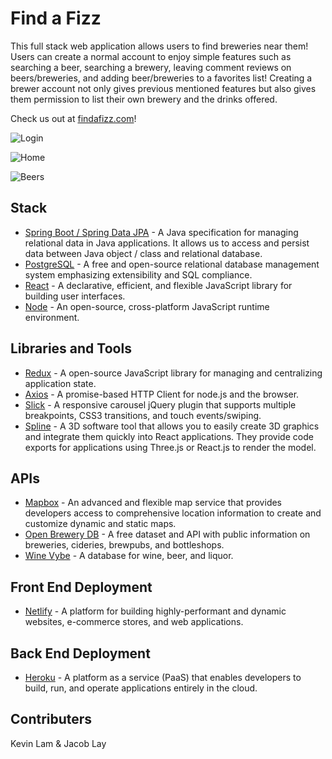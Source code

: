 # Find a Fizz
This full stack web application allows users to find breweries near them! Users can create a normal account to enjoy simple features such as searching a beer, searching a brewery, leaving comment reviews on beers/breweries, and adding beer/breweries to a favorites list! Creating a brewer account not only gives previous mentioned features but also gives them permission to list their own brewery and the drinks offered.

Check us out at [findafizz.com](https://www.findafizz.com)!

![Login](https://i.imgur.com/4KIRk2o.jpg)

![Home](https://i.imgur.com/1BMCcSO.jpg)

![Beers](https://i.imgur.com/3XbrQaH.jpg)

## Stack
- [Spring Boot / Spring Data JPA](https://spring.io/projects/spring-data-jpa) - A Java specification for managing relational data in Java applications. It allows us to access and persist data between Java object / class and relational database.
- [PostgreSQL](https://www.postgresql.org/) - A free and open-source relational database management system emphasizing extensibility and SQL compliance. 
- [React](https://reactjs.org/) - A declarative, efficient, and flexible JavaScript library for building user interfaces.
- [Node](https://nodejs.org/en/) - An open-source, cross-platform JavaScript runtime environment.

## Libraries and Tools
- [Redux](https://redux.js.org/) - A open-source JavaScript library for managing and centralizing application state.
- [Axios](https://axios-http.com/) - A promise-based HTTP Client for node.js and the browser.
- [Slick](https://kenwheeler.github.io/slick/) - A responsive carousel jQuery plugin that supports multiple breakpoints, CSS3 transitions, and touch events/swiping.
- [Spline](https://spline.design/) - A 3D software tool that allows you to easily create 3D graphics and integrate them quickly into React applications. They provide code exports for applications using Three.js or React.js to render the model.

## APIs
- [Mapbox](https://www.mapbox.com/) - An advanced and flexible map service that provides developers access to comprehensive location information to create and customize dynamic and static maps.
- [Open Brewery DB](https://www.openbrewerydb.org/) - A free dataset and API with public information on breweries, cideries, brewpubs, and bottleshops.
- [Wine Vybe](https://winevybe.com/) - A database for wine, beer, and liquor.

## Front End Deployment
- [Netlify](https://www.netlify.com/) - A platform for building highly-performant and dynamic websites, e-commerce stores, and web applications.

## Back End Deployment
- [Heroku](https://www.heroku.com/) - A platform as a service (PaaS) that enables developers to build, run, and operate applications entirely in the cloud.

## Contributers
Kevin Lam & Jacob Lay
